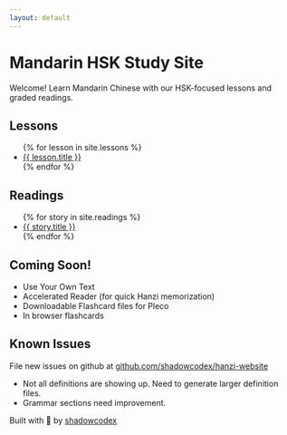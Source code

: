 ```yaml
---
layout: default
---
```

<h1>Mandarin HSK Study Site</h1>
<p class="lead">Welcome!  Learn Mandarin Chinese with our HSK-focused lessons and graded readings.</p>

<div class="row">
    <div class="col-md-6">
        <h2>Lessons</h2>
        <ul>
          {% for lesson in site.lessons %}
            <li><a href="{{ site.url }}{{ site.baseurl }}/{{ lesson.url }}">{{ lesson.title }}</a></li>
          {% endfor %}
        </ul>
    </div>
    <div class="col-md-6">
        <h2>Readings</h2>
        <ul>
          {% for story in site.readings %}
            <li><a href="{{ site.url }}{{ site.baseurl }}/{{ story.url }}">{{ story.title }}</a></li>
          {% endfor %}
        </ul>
    </div>
</div>

<h2>Coming Soon!</h2>
<ul>
    <li>Use Your Own Text</li>
    <li>Accelerated Reader (for quick Hanzi memorization)</li>
    <li>Downloadable Flashcard files for Pleco</li>
    <li>In browser flashcards</li>
</ul>

<h2>Known Issues</h2>
<p> File new issues on github at <a href="https://github.com/shadowcodex/hanzi-website/issues">github.com/shadowcodex/hanzi-website</a>
<ul>
    <li>Not all definitions are showing up.  Need to generate larger definition files.</li>
    <li>Grammar sections need improvement.</li>
</ul>

<p>Built with 💖 by <a href="https://github.com/shadowcodex">shadowcodex</a></p>
